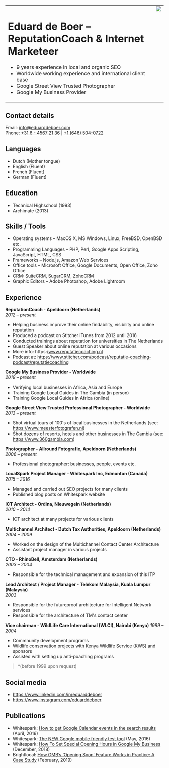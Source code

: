 <table border="0" cellwidth="0" cellpadding="0" width="100%">
<tr><td valign="top">
<h1>Eduard de Boer &ndash; ReputationCoach &amp; Internet Marketeer</h1>
<ul>
<li>9 years experience in local and organic SEO</li>
<li>Worldwide working experience and international client base</li>
<li>Google Street View Trusted Photographer</li>
<li>Google My Business Provider</li>
</ul>
</td><td valign="top">
<img src="https://avatars1.githubusercontent.com/u/60309255?s=300&v=4" style="float: right;" />
</td></tr></table>

## Contact details
Email: [info@eduarddeboer.com](mailto:info@eduarddeboer.com)  
Phone: [+31 6 - 4567 21 36](tel:+31645672136) | [+1 (646) 504-0722](tel:+16465040722)

## Languages
- Dutch (Mother tongue)
- English (Fluent)
- French (Fluent)
- German (Fluent)

## Education
- Technical Highschool (1993)
- Archimate (2013)

## Skills / Tools
- Operating systems &ndash; MacOS X, MS Windows, Linux, FreeBSD, OpenBSD etc. 
- Programming Languages &ndash; PHP, Perl, Google Apps Scripting, JavaScript, HTML, CSS
- Frameworks &ndash; Node.js, Amazon Web Services
- Office tools &ndash; Microsoft Office, Google Documents, Open Office, Zoho Office
- CRM: SuiteCRM, SugarCRM, ZohoCRM
- Graphic Editors &ndash; Adobe Photoshop, Adobe Lightroom

## Experience

**ReputationCoach - Apeldoorn (Netherlands)**  
*2012 &ndash; present*
- Helping business improve their online findability, visibility and online reputation
- Produced a podcast on Stitcher iTunes from 2012 until 2016
- Conducted trainings about reputation for universities in The Netherlands
- Guest Speaker about online reputation at various occasions
- More info: https:/www.reputatiecoaching.nl
- Podcast at: https://www.stitcher.com/podcast/reputatie-coaching-podcast/reputatiecoaching
 
**Google My Business Provider - Worldwide**  
*2019 &ndash; present*
- Verifying local businesses in Africa, Asia and Europe
- Training Google Local Guides in The Gambia (in person)
- Training Google Local Guides in Africa (online)

**Google Street View Trusted Professional Photographer - Worldwide**  
*2013 &ndash; present*
- Shot virtual tours of 100's of local businesses in the Netherlands (see: https://www.meesterfotografen.nl)
- Shot dozens of resorts, hotels and other businesses in The Gambia (see: https://www.360gambia.com)

**Photographer - Allround Fotografie, Apeldoorn (Netherlands)**  
*2006 &ndash; present*
- Professional photographer: businesses, people, events etc.

**LocalSpark Project Manager - Whitespark Inc, Edmonton (Canada)**  
*2015 &ndash; 2016*
- Managed and carried out SEO projects for many clients
- Published blog posts on Whitespark website

**ICT Architect - Ordina, Nieuwegein (Netherlands)**  
*2010 &ndash; 2014*
- ICT architect at many projects for various clients

**Multichannel Architect - Dutch Tax Authorities, Apeldoorn (Netherlands)**  
*2004 &ndash; 2009*
- Worked on the design of the Multichannel Contact Center Architecture
- Assistant project manager in various projects

**CTO - RhinoBell, Amsterdam (Netherlands)**  
*2003 &ndash; 2004*
- Responsible for the technical management and expansion of this ITP

**Lead Architect / Project Manager - Telekom Malaysia, Kuala Lumpur (Malaysia)**  
*2003*
- Responsible for the futureproof architecture for Intelligent Network services
- Responsible for the architecture of TM's contact center

**Vice chairman - WildLife Care International (WLCI), Nairobi (Kenya)**
*1999 &ndash; 2004*
- Commnunity development programs
- Wildlife conservation projects with Kenya Wildlife Service (KWS) and sponsors
- Assisted with setting up anti-poaching programs

> *(before 1999 upon request)

## Social media
- https://www.linkedin.com/in/eduarddeboer
- https://www.instagram.com/eduarddeboer


## Publications
- Whitespark: [How to get Google Calendar events in the search results](https://whitespark.ca/blog/how-to-get-google-calendar-events-in-the-search-results/) (April, 2016)
- Whitespark: [The NEW Google mobile friendly test tool](https://whitespark.ca/blog/the-new-google-mobile-friendly-test-tool/) (May, 2016)
- Whitespark: [How To Set Special Opening Hours in Google My Business](https://whitespark.ca/blog/how-to-set-special-opening-hours-in-google-my-business/) (December, 2018)
- Brightlocal: [How GMB’s ‘Opening Soon’ Feature Works in Practice: A Case Study](https://www.brightlocal.com/blog/google-my-business-opening-soon-case-study/) (February, 2019)
